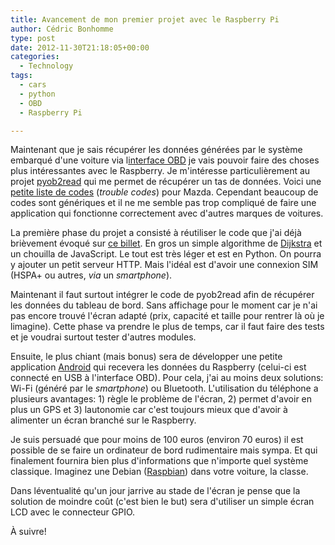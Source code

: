 ```yaml
---
title: Avancement de mon premier projet avec le Raspberry Pi
author: Cédric Bonhomme
type: post
date: 2012-11-30T21:18:05+00:00
categories:
  - Technology
tags:
  - cars
  - python
  - OBD
  - Raspberry Pi

---
```

Maintenant que je sais récupérer les données générées par le système embarqué d'une voiture via l[interface OBD][1] je vais pouvoir faire des choses plus intéressantes avec le Raspberry. Je m'intéresse particulièrement au projet [pyob2read][2] qui me permet de récupérer un tas de données. Voici une [petite liste de codes][3] (_trouble codes_) pour Mazda. Cependant beaucoup de codes sont génériques et il ne me semble pas trop compliqué de faire une application qui fonctionne correctement avec d'autres marques de voitures.

La première phase du projet a consisté à réutiliser le code que j'ai déjà brièvement évoqué sur [ce billet][4]. En gros un simple algorithme de [Dijkstra][5] et un chouilla de JavaScript. Le tout est très léger et est en Python. On pourra y ajouter un petit serveur HTTP. Mais l'idéal est d'avoir une connexion SIM (HSPA+ ou autres, _via_ un _smartphone_).

Maintenant il faut surtout intégrer le code de pyob2read afin de récupérer les données du tableau de bord. Sans affichage pour le moment car je n'ai pas encore trouvé l'écran adapté (prix, capacité et taille pour rentrer là où je limagine). Cette phase va prendre le plus de temps, car il faut faire des tests et je voudrai surtout tester d'autres modules.

Ensuite, le plus chiant (mais bonus) sera de développer une petite application [Android][6] qui recevera les données du Raspberry (celui-ci est connecté en USB à l'interface OBD). Pour cela, j'ai au moins deux solutions: Wi-Fi (généré par le _smartphone_) ou Bluetooth. L'utilisation du téléphone a plusieurs avantages: 1) règle le problème de l'écran, 2) permet d'avoir en plus un GPS et 3) lautonomie car c'est toujours mieux que d'avoir à alimenter un écran branché sur le Raspberry.

Je suis persuadé que pour moins de 100 euros (environ 70 euros) il est possible de se faire un ordinateur de bord rudimentaire mais sympa. Et qui finalement fournira bien plus d'informations que n'importe quel système classique. Imaginez une Debian ([Raspbian][7]) dans votre voiture, la classe.

Dans léventualité qu'un jour jarrive au stade de l'écran je pense que la solution de moindre coût (c'est bien le but) sera d'utiliser un simple écran LCD avec le connecteur GPIO.

À suivre!

 [1]: https://en.wikipedia.org/wiki/On-board_diagnostics
 [2]: https://code.google.com/p/pyob2read/
 [3]: http://www.obd-codes.com/trouble_codes/mazda/
 [4]: https://www.cedricbonhomme.org/2012/05/10/tagjunctionroundabout/
 [5]: https://bitbucket.org/cedricbonhomme/pyclique/src/e117667e9b8b2ae4fe0fb70db618182fd98c1df7/dijkstra.py
 [6]: https://www.android.com
 [7]: https://www.raspbian.org
